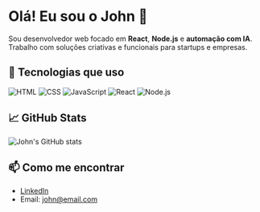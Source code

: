 # Olá! Eu sou o John 👋

Sou desenvolvedor web focado em **React**, **Node.js** e **automação com IA**. Trabalho com soluções criativas e funcionais para startups e empresas.

## 🚀 Tecnologias que uso
![HTML](https://img.shields.io/badge/-HTML5-E34F26?style=flat&logo=html5&logoColor=white)
![CSS](https://img.shields.io/badge/-CSS3-1572B6?style=flat&logo=css3)
![JavaScript](https://img.shields.io/badge/-JavaScript-F7DF1E?style=flat&logo=javascript&logoColor=black)
![React](https://img.shields.io/badge/-React-61DAFB?style=flat&logo=react)
![Node.js](https://img.shields.io/badge/-Node.js-339933?style=flat&logo=node.js)

## 📈 GitHub Stats
![John's GitHub stats](https://github-readme-stats.vercel.app/api?username=john-dev&show_icons=true&theme=radical)

## 📫 Como me encontrar
- [LinkedIn](https://linkedin.com/in/seu-usuario)
- Email: john@email.com
